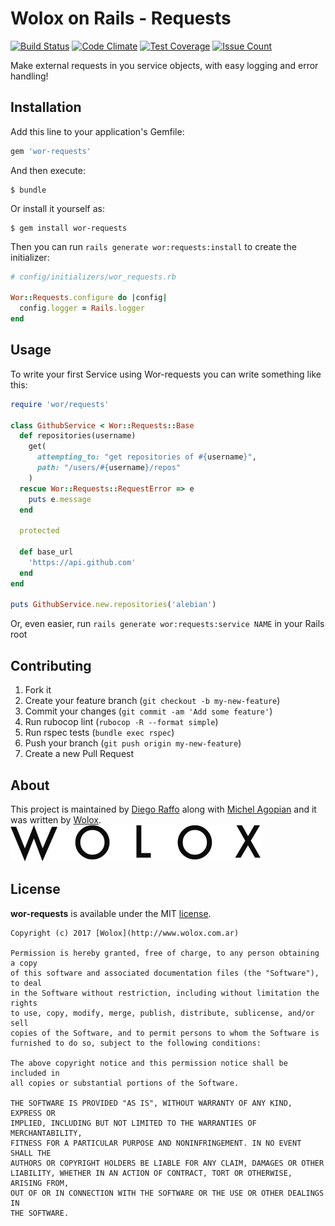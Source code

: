 # Wolox on Rails - Requests
[![Build Status](https://travis-ci.org/Wolox/wor-requests.svg)](https://travis-ci.org/Wolox/wor-requests)
[![Code Climate](https://codeclimate.com/github/Wolox/wor-requests/badges/gpa.svg)](https://codeclimate.com/github/Wolox/wor-requests)
[![Test Coverage](https://codeclimate.com/github/Wolox/wor-requests/badges/coverage.svg)](https://codeclimate.com/github/Wolox/wor-requests/coverage)
[![Issue Count](https://codeclimate.com/github/Wolox/wor-requests/badges/issue_count.svg)](https://codeclimate.com/github/Wolox/wor-requests)

Make external requests in you service objects, with easy logging and error handling!

## Installation

Add this line to your application's Gemfile:

```ruby
gem 'wor-requests'
```

And then execute:

    $ bundle

Or install it yourself as:

    $ gem install wor-requests

Then you can run `rails generate wor:requests:install` to create the initializer:

```ruby
# config/initializers/wor_requests.rb

Wor::Requests.configure do |config|
  config.logger = Rails.logger
end
```

## Usage

To write your first Service using Wor-requests you can write something like this:

```ruby
require 'wor/requests'

class GithubService < Wor::Requests::Base
  def repositories(username)
    get(
      attempting_to: "get repositories of #{username}",
      path: "/users/#{username}/repos"
    )
  rescue Wor::Requests::RequestError => e
    puts e.message
  end

  protected

  def base_url
    'https://api.github.com'
  end
end

puts GithubService.new.repositories('alebian')
```

Or, even easier, run `rails generate wor:requests:service NAME` in your Rails root

## Contributing

1. Fork it
2. Create your feature branch (`git checkout -b my-new-feature`)
3. Commit your changes (`git commit -am 'Add some feature'`)
4. Run rubocop lint (`rubocop -R --format simple`)
5. Run rspec tests (`bundle exec rspec`)
6. Push your branch (`git push origin my-new-feature`)
7. Create a new Pull Request

## About ##

This project is maintained by [Diego Raffo](https://github.com/enanodr) along with [Michel Agopian](https://github.com/mishuagopian) and it was written by [Wolox](http://www.wolox.com.ar).
![Wolox](https://raw.githubusercontent.com/Wolox/press-kit/master/logos/logo_banner.png)

## License

**wor-requests** is available under the MIT [license](https://raw.githubusercontent.com/Wolox/wor-requests/master/LICENSE.md).

    Copyright (c) 2017 [Wolox](http://www.wolox.com.ar)

    Permission is hereby granted, free of charge, to any person obtaining a copy
    of this software and associated documentation files (the "Software"), to deal
    in the Software without restriction, including without limitation the rights
    to use, copy, modify, merge, publish, distribute, sublicense, and/or sell
    copies of the Software, and to permit persons to whom the Software is
    furnished to do so, subject to the following conditions:

    The above copyright notice and this permission notice shall be included in
    all copies or substantial portions of the Software.

    THE SOFTWARE IS PROVIDED "AS IS", WITHOUT WARRANTY OF ANY KIND, EXPRESS OR
    IMPLIED, INCLUDING BUT NOT LIMITED TO THE WARRANTIES OF MERCHANTABILITY,
    FITNESS FOR A PARTICULAR PURPOSE AND NONINFRINGEMENT. IN NO EVENT SHALL THE
    AUTHORS OR COPYRIGHT HOLDERS BE LIABLE FOR ANY CLAIM, DAMAGES OR OTHER
    LIABILITY, WHETHER IN AN ACTION OF CONTRACT, TORT OR OTHERWISE, ARISING FROM,
    OUT OF OR IN CONNECTION WITH THE SOFTWARE OR THE USE OR OTHER DEALINGS IN
    THE SOFTWARE.
